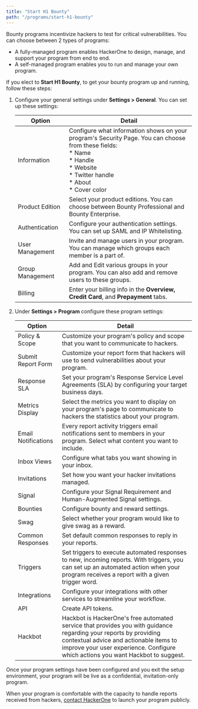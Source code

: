 ```yaml
---
title: "Start H1 Bounty"
path: "/programs/start-h1-bounty"
---
```


Bounty programs incentivize hackers to test for critical vulnerabilities. You can choose between 2 types of programs:
* A fully-managed program enables HackerOne to design, manage, and support your program from end to end. 
* A self-managed program enables you to run and manage your own program. 

If you elect to **Start H1 Bounty**, to get your bounty program up and running, follow these steps:

1. Configure your general settings under **Settings > General**. You can set up these settings:
   
   Option | Detail
   ------ | ------
   Information | Configure what information shows on your program's Security Page. You can choose from these fields: <br> * Name <br> * Handle <br> * Website <br> * Twitter handle <br> * About <br> * Cover color
   Product Edition | Select your product editions. You can choose between Bounty Professional and Bounty Enterprise. 
   Authentication | Configure your authentication settings. You can set up SAML and IP Whitelisting.
   User Management | Invite and manage users in your program. You can manage which groups each member is a part of. 
   Group Management | Add and Edit various groups in your program. You can also add and remove users to these groups. 
   Billing | Enter your billing info in the **Overview, Credit Card**, and **Prepayment** tabs. 
   
2. Under **Settings > Program** configure these program settings:

   Option | Detail
   ------ | -------
   Policy & Scope | Customize your program's policy and scope that you want to communicate to hackers. 
   Submit Report Form | Customize your report form that hackers will use to send vulnerabilities about your program. 
   Response SLA | Set your program's Response Service Level Agreements (SLA) by configuring your target business days. 
   Metrics Display | Select the metrics you want to display on your program's page to communicate to hackers the statistics about your program.
   Email Notifications | Every report activity triggers email notifications sent to members in your program. Select what content you want to include. 
   Inbox Views | Configure what tabs you want showing in your inbox. 
   Invitations | Set how you want your hacker invitations managed. 
   Signal | Configure your Signal Requirement and Human-Augmented Signal settings. 
   Bounties | Configure bounty and reward settings. 
   Swag | Select whether your program would like to give swag as a reward. 
   Common Responses | Set default common responses to reply in your reports. 
   Triggers | Set triggers to execute automated responses to new, incoming reports. With triggers, you can set up an automated action when your program receives a report with a given trigger word.
   Integrations | Configure your integrations with other services to streamline your workflow. 
   API | Create API tokens.
   Hackbot | Hackbot is HackerOne's free automated service that provides you with guidance regarding your reports by providing contextual advice and actionable items to improve your user experience. Configure which actions you want Hackbot to suggest.   
   
Once your program settings have been configured and you exit the setup environment, your program will be live as a confidential, invitation-only program. 

When your program is comfortable with the capacity to handle reports received from hackers, [contact HackerOne](support@hackerone.com) to launch your program publicly. 
